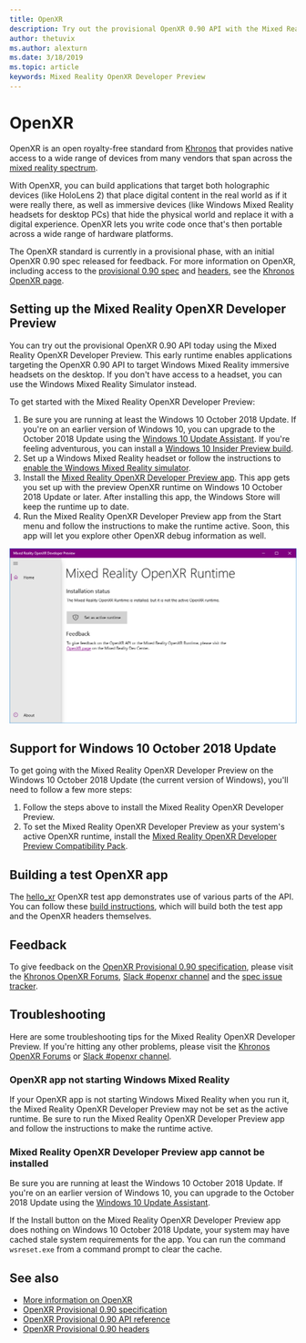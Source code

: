 ```yaml
---
title: OpenXR
description: Try out the provisional OpenXR 0.90 API with the Mixed Reality OpenXR Developer Preview. 
author: thetuvix
ms.author: alexturn
ms.date: 3/18/2019
ms.topic: article
keywords: Mixed Reality OpenXR Developer Preview
---
```




# OpenXR

OpenXR is an open royalty-free standard from [Khronos](https://www.khronos.org/) that provides native access to a wide range of devices from many vendors that span across the [mixed reality spectrum](mixed-reality.md).

With OpenXR, you can build applications that target both holographic devices (like HoloLens 2) that place digital content in the real world as if it were really there, as well as immersive devices (like Windows Mixed Reality headsets for desktop PCs) that hide the physical world and replace it with a digital experience.  OpenXR lets you write code once that's then portable across a wide range of hardware platforms.

The OpenXR standard is currently in a provisional phase, with an initial OpenXR 0.90 spec released for feedback.  For more information on OpenXR, including access to the [provisional 0.90 spec](https://www.khronos.org/registry/OpenXR/specs/0.90/html/xrspec.html) and [headers](https://github.com/KhronosGroup/OpenXR-Docs/tree/master/include/openxr), see the [Khronos OpenXR page](https://www.khronos.org/openxr/).

## Setting up the Mixed Reality OpenXR Developer Preview

You can try out the provisional OpenXR 0.90 API today using the Mixed Reality OpenXR Developer Preview.  This early runtime enables applications targeting the OpenXR 0.90 API to target Windows Mixed Reality immersive headsets on the desktop.  If you don't have access to a headset, you can use the Windows Mixed Reality Simulator instead.

To get started with the Mixed Reality OpenXR Developer Preview:

1. Be sure you are running at least the Windows 10 October 2018 Update.  If you're on an earlier version of Windows 10, you can upgrade to the October 2018 Update using the [Windows 10 Update Assistant](https://www.microsoft.com/en-us/software-download/windows10).  If you're feeling adventurous, you can install a [Windows 10 Insider Preview build](https://insider.windows.com).
1. Set up a Windows Mixed Reality headset or follow the instructions to [enable the Windows Mixed Reality simulator](using-the-windows-mixed-reality-simulator.md).
1. Install the [Mixed Reality OpenXR Developer Preview app](https://www.microsoft.com/store/productId/9n5cvvl23qbt).  This app gets you set up with the preview OpenXR runtime on Windows 10 October 2018 Update or later.  After installing this app, the Windows Store will keep the runtime up to date.
1. Run the Mixed Reality OpenXR Developer Preview app from the Start menu and follow the instructions to make the runtime active.  Soon, this app will let you explore other OpenXR debug information as well.

![Mixed Reality OpenXR Developer Preview app](images/mixed-reality-openxr-developer-preview.png)

## Support for Windows 10 October 2018 Update

To get going with the Mixed Reality OpenXR Developer Preview on the Windows 10 October 2018 Update (the current version of Windows), you'll need to follow a few more steps:

1. Follow the steps above to install the Mixed Reality OpenXR Developer Preview.
1. To set the Mixed Reality OpenXR Developer Preview as your system's active OpenXR runtime, install the [Mixed Reality OpenXR Developer Preview Compatibility Pack](https://aka.ms/openxr-compat).

## Building a test OpenXR app

The [hello_xr](https://github.com/KhronosGroup/OpenXR-SDK/tree/master/src/tests/hello_xr) OpenXR test app demonstrates use of various parts of the API.  You can follow these [build instructions](https://github.com/KhronosGroup/OpenXR-SDK/blob/master/BUILDING.md), which will build both the test app and the OpenXR headers themselves.

## Feedback

To give feedback on the [OpenXR Provisional 0.90 specification](https://www.khronos.org/registry/OpenXR/specs/0.90/html/xrspec.html), please visit the [Khronos OpenXR Forums](https://community.khronos.org/c/openxr), [Slack #openxr channel](https://khr.io/slack) and the [spec issue tracker](https://github.com/KhronosGroup/OpenXR-Docs/issues).

## Troubleshooting

Here are some troubleshooting tips for the Mixed Reality OpenXR Developer Preview.  If you're hitting any other problems, please visit the [Khronos OpenXR Forums](https://community.khronos.org/c/openxr) or [Slack #openxr channel](https://khr.io/slack).

### OpenXR app not starting Windows Mixed Reality

If your OpenXR app is not starting Windows Mixed Reality when you run it, the Mixed Reality OpenXR Developer Preview may not be set as the active runtime.  Be sure to run the Mixed Reality OpenXR Developer Preview app and follow the instructions to make the runtime active.

### Mixed Reality OpenXR Developer Preview app cannot be installed 

Be sure you are running at least the Windows 10 October 2018 Update.  If you're on an earlier version of Windows 10, you can upgrade to the October 2018 Update using the [Windows 10 Update Assistant](https://www.microsoft.com/en-us/software-download/windows10).

If the Install button on the Mixed Reality OpenXR Developer Preview app does nothing on Windows 10 October 2018 Update, your system may have cached stale system requirements for the app.  You can run the command `wsreset.exe` from a command prompt to clear the cache.

## See also

* [More information on OpenXR](https://www.khronos.org/openxr/)
* [OpenXR Provisional 0.90 specification](https://www.khronos.org/registry/OpenXR/specs/0.90/html/xrspec.html)
* [OpenXR Provisional 0.90 API reference](https://www.khronos.org/registry/OpenXR/specs/0.90/man/html/)
* [OpenXR Provisional 0.90 headers](https://github.com/KhronosGroup/OpenXR-Docs/tree/master/include/openxr)
